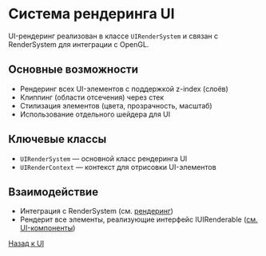 # Система рендеринга UI

UI-рендеринг реализован в классе `UIRenderSystem` и связан с RenderSystem для интеграции с OpenGL.

## Основные возможности
- Рендеринг всех UI-элементов с поддержкой z-index (слоёв)
- Клиппинг (области отсечения) через стек
- Стилизация элементов (цвета, прозрачность, масштаб)
- Использование отдельного шейдера для UI

## Ключевые классы
- `UIRenderSystem` — основной класс рендеринга UI
- `UIRenderContext` — контекст для отрисовки UI-элементов

## Взаимодействие
- Интеграция с RenderSystem (см. [рендеринг](rendering.md))
- Рендерит все элементы, реализующие интерфейс IUIRenderable ([см. UI-компоненты](ui_components.md))

[Назад к UI](ui.md) 